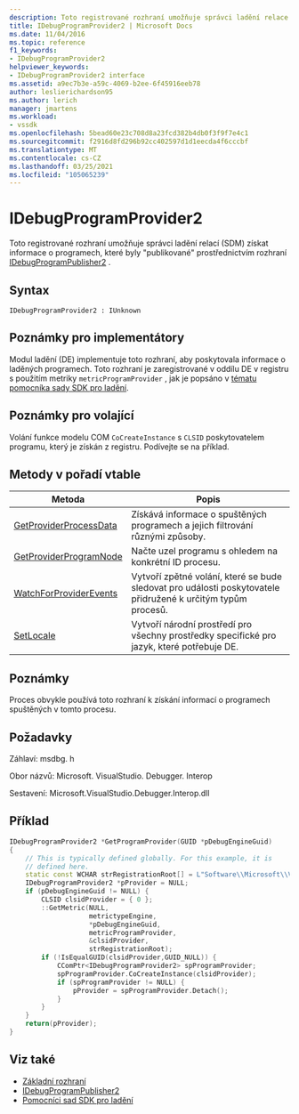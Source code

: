 ```yaml
---
description: Toto registrované rozhraní umožňuje správci ladění relace (SDM) získat informace o programech, které byly publikovány prostřednictvím rozhraní IDebugProgramPublisher2.
title: IDebugProgramProvider2 | Microsoft Docs
ms.date: 11/04/2016
ms.topic: reference
f1_keywords:
- IDebugProgramProvider2
helpviewer_keywords:
- IDebugProgramProvider2 interface
ms.assetid: a9ec7b3e-a59c-4069-b2ee-6f45916eeb78
author: leslierichardson95
ms.author: lerich
manager: jmartens
ms.workload:
- vssdk
ms.openlocfilehash: 5bead60e23c708d8a23fcd382b4db0f3f9f7e4c1
ms.sourcegitcommit: f2916d8fd296b92cc402597d1d1eecda4f6cccbf
ms.translationtype: MT
ms.contentlocale: cs-CZ
ms.lasthandoff: 03/25/2021
ms.locfileid: "105065239"
---
```

# <a name="idebugprogramprovider2"></a>IDebugProgramProvider2
Toto registrované rozhraní umožňuje správci ladění relací (SDM) získat informace o programech, které byly "publikované" prostřednictvím rozhraní [IDebugProgramPublisher2](../../../extensibility/debugger/reference/idebugprogrampublisher2.md) .

## <a name="syntax"></a>Syntax

```
IDebugProgramProvider2 : IUnknown
```

## <a name="notes-for-implementers"></a>Poznámky pro implementátory
Modul ladění (DE) implementuje toto rozhraní, aby poskytovala informace o laděných programech. Toto rozhraní je zaregistrované v oddílu DE v registru s použitím metriky `metricProgramProvider` , jak je popsáno v [tématu pomocníka sady SDK pro ladění](../../../extensibility/debugger/reference/sdk-helpers-for-debugging.md).

## <a name="notes-for-callers"></a>Poznámky pro volající
Volání funkce modelu COM `CoCreateInstance` s `CLSID` poskytovatelem programu, který je získán z registru. Podívejte se na příklad.

## <a name="methods-in-vtable-order"></a>Metody v pořadí vtable

|Metoda|Popis|
|------------|-----------------|
|[GetProviderProcessData](../../../extensibility/debugger/reference/idebugprogramprovider2-getproviderprocessdata.md)|Získává informace o spuštěných programech a jejich filtrování různými způsoby.|
|[GetProviderProgramNode](../../../extensibility/debugger/reference/idebugprogramprovider2-getproviderprogramnode.md)|Načte uzel programu s ohledem na konkrétní ID procesu.|
|[WatchForProviderEvents](../../../extensibility/debugger/reference/idebugprogramprovider2-watchforproviderevents.md)|Vytvoří zpětné volání, které se bude sledovat pro události poskytovatele přidružené k určitým typům procesů.|
|[SetLocale](../../../extensibility/debugger/reference/idebugprogramprovider2-setlocale.md)|Vytvoří národní prostředí pro všechny prostředky specifické pro jazyk, které potřebuje DE.|

## <a name="remarks"></a>Poznámky
Proces obvykle používá toto rozhraní k získání informací o programech spuštěných v tomto procesu.

## <a name="requirements"></a>Požadavky
Záhlaví: msdbg. h

Obor názvů: Microsoft. VisualStudio. Debugger. Interop

Sestavení: Microsoft.VisualStudio.Debugger.Interop.dll

## <a name="example"></a>Příklad

```cpp
IDebugProgramProvider2 *GetProgramProvider(GUID *pDebugEngineGuid)
{
    // This is typically defined globally. For this example, it is
    // defined here.
    static const WCHAR strRegistrationRoot[] = L"Software\\Microsoft\\VisualStudio\\8.0Exp";
    IDebugProgramProvider2 *pProvider = NULL;
    if (pDebugEngineGuid != NULL) {
        CLSID clsidProvider = { 0 };
        ::GetMetric(NULL,
                    metrictypeEngine,
                    *pDebugEngineGuid,
                    metricProgramProvider,
                    &clsidProvider,
                    strRegistrationRoot);
        if (!IsEqualGUID(clsidProvider,GUID_NULL)) {
            CComPtr<IDebugProgramProvider2> spProgramProvider;
            spProgramProvider.CoCreateInstance(clsidProvider);
            if (spProgramProvider != NULL) {
                pProvider = spProgramProvider.Detach();
            }
        }
    }
    return(pProvider);
}
```

## <a name="see-also"></a>Viz také
- [Základní rozhraní](../../../extensibility/debugger/reference/core-interfaces.md)
- [IDebugProgramPublisher2](../../../extensibility/debugger/reference/idebugprogrampublisher2.md)
- [Pomocníci sad SDK pro ladění](../../../extensibility/debugger/reference/sdk-helpers-for-debugging.md)
